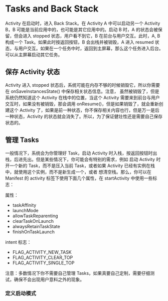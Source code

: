 # Tasks and Back Stack
Activity 在启动时，进入 Back Stack。在 Activity A 中可以启动另一个 Activity B，B 可能是当前应用中的，也可能是其它应用中的。启动 B 时，A 的状态会被保留，但会进入 stopped 状态，用户看不到它，B 在前台与用户交互。此时，A, B 构成一个 Task。如果此时按返回按钮，B 会出栈并被销毁，A 进入 resumed 状态，与用户交互。如果在一个任务中时，返回到主屏幕，那么这个任务进入后台。可以从主屏幕启动其它任务。

## 保存 Activity 状态
Activity 进入 stopped 状态后，系统可能在内存不够的时候销毁它，所以你需要在 onSaveInstancesState() 中保存相关状态信息。注意，
虽然被销毁了，但是系统仍然知道这个 Activity 在栈中的位置，当这个 Activity 需要来到前台与用户交互时，如果没有被销毁，那会调用 
onResume()，但是如果销毁了，就会重新创建这个 Activity 了，如果是前一种状态，你不保存相关内容也行，但是万一是后一种状态，Activity
的状态就会消失了。所以，为了保证健壮性还是需要自己保存状态的。

## 管理 Tasks
一般情况下，系统会为你管理好 Task，启动 Activity 时入栈，按返回按钮时出栈，后进先出。但是某些情况下，你可能会有特别的需求，例如
启动 Activity 时开一个新的 Task，而不是压入当前 Task，或者如果 Activity 已经有实例在栈中，就使用这个实例，而不是新生成一个，或者
想清空栈。那么，你可以在 Manifest 的 activity 标签下使用下面几个属性，在 startActivity 中使用一些标志：

<activity> 属性：
* taskAffinity
* launchMode
* allowTaskReparenting
* clearTaskOnLaunch
* alwaysRetainTaskState
* finishOnTaskLaunch

intent 标志：
* FLAG_ACTIVITY_NEW_TASK
* FLAG_ACTIVITY_CLEAR_TOP
* FLAG_ACTIVITY_SINGLE_TOP

注意：多数情况下你不需要自己管理 Tasks，如果真要自己定制，需要仔细测试，确保不会出现用户意料之外的现象。

### 定义启动模式
